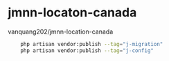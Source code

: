 # jmnn-locaton-canada
 vanquang202/jmnn-location-canada 
```sh
    php artisan vendor:publish --tag="j-migration"
    php artisan vendor:publish --tag="j-config"
```
